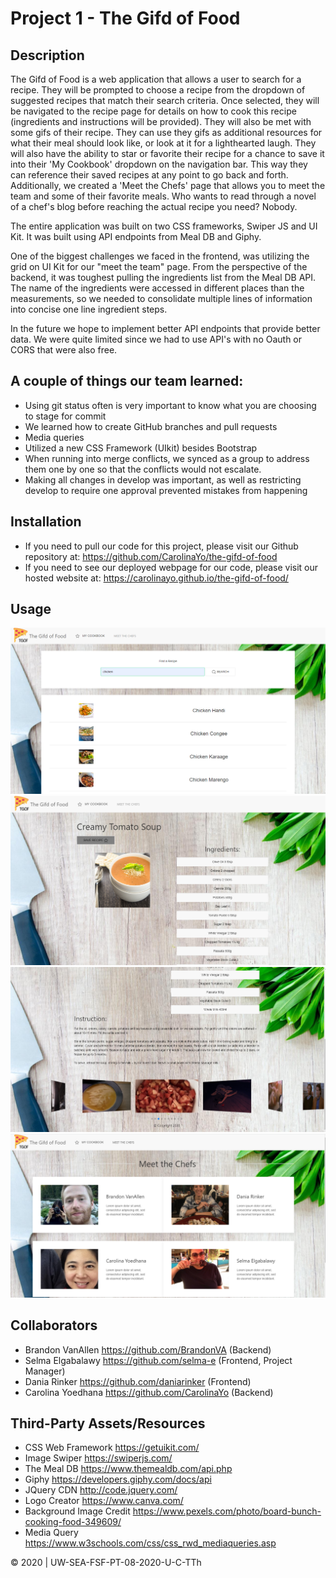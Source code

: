# Project 1 - The Gifd of Food

## Description 
The Gifd of Food is a web application that allows a user to search for a recipe. They will be prompted to choose a recipe from the dropdown of suggested recipes that match their search criteria. Once selected, they will be navigated to the recipe page for details on how to cook this recipe (ingredients and instructions will be provided). They will also be met with some gifs of their recipe. They can use they gifs as additional resources for what their meal should look like, or look at it for a lighthearted laugh. They will also have the ability to star or favorite their recipe for a chance to save it into their 'My Cookbook' dropdown on the navigation bar. This way they can reference their saved recipes at any point to go back and forth. Additionally, we created a 'Meet the Chefs' page that allows you to meet the team and some of their favorite meals. Who wants to read through a novel of a chef's blog before reaching the actual recipe you need? Nobody.

The entire application was built on two CSS frameworks, Swiper JS and UI Kit. It was built using API endpoints from Meal DB and Giphy.

One of the biggest challenges we faced in the frontend, was utilizing the grid on UI Kit for our "meet the team" page. From the perspective of the backend, it was toughest pulling the ingredients list from the Meal DB API. The name of the ingredients were accessed in different places than the measurements, so we needed to consolidate multiple lines of information into concise one line ingredient steps.

In the future we hope to implement better API endpoints that provide better data. We were quite limited since we had to use API's with no Oauth or CORS that were also free.

## A couple of things our team learned:
* Using git status often is very important to know what you are choosing to stage for commit
* We learned how to create GitHub branches and pull requests
* Media queries
* Utilized a new CSS Framework (UIkit) besides Bootstrap
* When running into merge conflicts, we synced as a group to address them one by one so that the conflicts would not escalate.
* Making all changes in develop was important, as well as restricting develop to require one approval prevented mistakes from happening

## Installation
* If you need to pull our code for this project, please visit our Github repository at: https://github.com/CarolinaYo/the-gifd-of-food
* If you need to see our deployed webpage for our code, please visit our hosted website at: https://carolinayo.github.io/the-gifd-of-food/ 

## Usage 
<img src="./Assets/search.png" alt="Search Page">
<img src="./Assets/recipe1.png" alt="Recipe Page 1">
<img src="./Assets/recipe2.png" alt="Recipe Page 2">
<img src="./Assets/meetchefs.png" alt="Meet the Team Page">

## Collaborators
* Brandon VanAllen https://github.com/BrandonVA (Backend)
* Selma Elgabalawy https://github.com/selma-e (Frontend, Project Manager)
* Dania Rinker https://github.com/daniarinker (Frontend)
* Carolina Yoedhana https://github.com/CarolinaYo (Backend)

## Third-Party Assets/Resources
* CSS Web Framework https://getuikit.com/
* Image Swiper https://swiperjs.com/
* The Meal DB https://www.themealdb.com/api.php
* Giphy https://developers.giphy.com/docs/api
* JQuery CDN http://code.jquery.com/
* Logo Creator https://www.canva.com/
* Background Image Credit https://www.pexels.com/photo/board-bunch-cooking-food-349609/
* Media Query https://www.w3schools.com/css/css_rwd_mediaqueries.asp

© 2020 | UW-SEA-FSF-PT-08-2020-U-C-TTh

